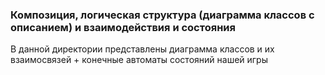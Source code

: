 ### Композиция, логическая структура (диаграмма классов с описанием) и взаимодействия и состояния
В данной директории представлены диаграмма классов и их взаимосвязей + конечные автоматы состояний нашей игры